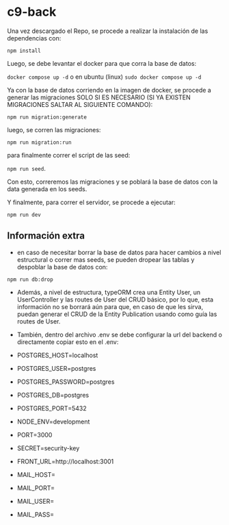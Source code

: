 # c9-back

Una vez descargado el Repo, se procede a realizar la instalación de las dependencias con:

`npm install`

Luego, se debe levantar el docker para que corra la base de datos:

`docker compose up -d` o en ubuntu (linux) `sudo docker compose up -d`

Ya con la base de datos corriendo en la imagen de docker, se procede a generar las migraciones SOLO SI ES NECESARIO (SI YA EXISTEN MIGRACIONES SALTAR AL SIGUIENTE COMANDO):

`npm run migration:generate`

luego, se corren las migraciones:

`npm run migration:run`

para finalmente correr el script de las seed:

`npm run seed`.

Con esto, correremos las migraciones y se poblará la base de datos con la data generada en los seeds.

Y finalmente, para correr el servidor, se procede a ejecutar:

`npm run dev`

## Información extra

- en caso de necesitar borrar la base de datos para hacer cambios a nivel estructural o correr mas seeds, se pueden dropear las tablas y despoblar la base de datos con:

`npm run db:drop`

- Además, a nivel de estructura, typeORM crea una Entity User, un UserController y las routes de User del CRUD básico, por lo que, esta información no se borrará aún para que, en caso de que les sirva, puedan generar el CRUD de la Entity Publication usando como guía las routes de User.

- También, dentro del archivo .env se debe configurar la url del backend o directamente copiar esto en el .env:

* POSTGRES_HOST=localhost
* POSTGRES_USER=postgres
* POSTGRES_PASSWORD=postgres
* POSTGRES_DB=postgres
* POSTGRES_PORT=5432

* NODE_ENV=development

* PORT=3000
* SECRET=security-key

* FRONT_URL=http://localhost:3001

* MAIL_HOST=
* MAIL_PORT=
* MAIL_USER=
* MAIL_PASS=
